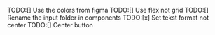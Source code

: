 TODO:[] Use the colors from figma
TODO:[] Use flex not grid
TODO:[] Rename the input folder in components
TODO:[x] Set tekst format not center
TODO:[] Center button
